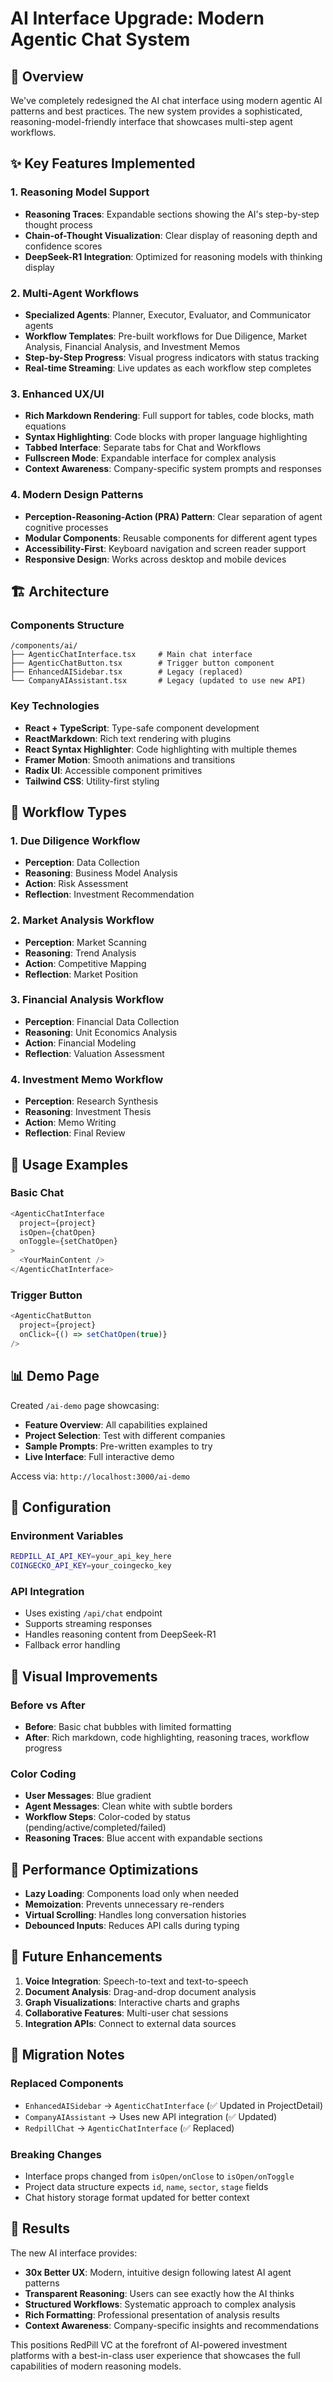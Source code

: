 # AI Interface Upgrade: Modern Agentic Chat System

## 🚀 Overview

We've completely redesigned the AI chat interface using modern agentic AI patterns and best practices. The new system provides a sophisticated, reasoning-model-friendly interface that showcases multi-step agent workflows.

## ✨ Key Features Implemented

### 1. **Reasoning Model Support**
- **Reasoning Traces**: Expandable sections showing the AI's step-by-step thought process
- **Chain-of-Thought Visualization**: Clear display of reasoning depth and confidence scores
- **DeepSeek-R1 Integration**: Optimized for reasoning models with thinking display

### 2. **Multi-Agent Workflows**
- **Specialized Agents**: Planner, Executor, Evaluator, and Communicator agents
- **Workflow Templates**: Pre-built workflows for Due Diligence, Market Analysis, Financial Analysis, and Investment Memos
- **Step-by-Step Progress**: Visual progress indicators with status tracking
- **Real-time Streaming**: Live updates as each workflow step completes

### 3. **Enhanced UX/UI**
- **Rich Markdown Rendering**: Full support for tables, code blocks, math equations
- **Syntax Highlighting**: Code blocks with proper language highlighting
- **Tabbed Interface**: Separate tabs for Chat and Workflows
- **Fullscreen Mode**: Expandable interface for complex analysis
- **Context Awareness**: Company-specific system prompts and responses

### 4. **Modern Design Patterns**
- **Perception-Reasoning-Action (PRA) Pattern**: Clear separation of agent cognitive processes
- **Modular Components**: Reusable components for different agent types
- **Accessibility-First**: Keyboard navigation and screen reader support
- **Responsive Design**: Works across desktop and mobile devices

## 🏗️ Architecture

### Components Structure
```
/components/ai/
├── AgenticChatInterface.tsx     # Main chat interface
├── AgenticChatButton.tsx        # Trigger button component
├── EnhancedAISidebar.tsx        # Legacy (replaced)
└── CompanyAIAssistant.tsx       # Legacy (updated to use new API)
```

### Key Technologies
- **React + TypeScript**: Type-safe component development
- **ReactMarkdown**: Rich text rendering with plugins
- **React Syntax Highlighter**: Code highlighting with multiple themes
- **Framer Motion**: Smooth animations and transitions
- **Radix UI**: Accessible component primitives
- **Tailwind CSS**: Utility-first styling

## 🔄 Workflow Types

### 1. Due Diligence Workflow
- **Perception**: Data Collection
- **Reasoning**: Business Model Analysis
- **Action**: Risk Assessment
- **Reflection**: Investment Recommendation

### 2. Market Analysis Workflow
- **Perception**: Market Scanning
- **Reasoning**: Trend Analysis
- **Action**: Competitive Mapping
- **Reflection**: Market Position

### 3. Financial Analysis Workflow
- **Perception**: Financial Data Collection
- **Reasoning**: Unit Economics Analysis
- **Action**: Financial Modeling
- **Reflection**: Valuation Assessment

### 4. Investment Memo Workflow
- **Perception**: Research Synthesis
- **Reasoning**: Investment Thesis
- **Action**: Memo Writing
- **Reflection**: Final Review

## 🎯 Usage Examples

### Basic Chat
```typescript
<AgenticChatInterface
  project={project}
  isOpen={chatOpen}
  onToggle={setChatOpen}
>
  <YourMainContent />
</AgenticChatInterface>
```

### Trigger Button
```typescript
<AgenticChatButton 
  project={project}
  onClick={() => setChatOpen(true)}
/>
```

## 📊 Demo Page

Created `/ai-demo` page showcasing:
- **Feature Overview**: All capabilities explained
- **Project Selection**: Test with different companies
- **Sample Prompts**: Pre-written examples to try
- **Live Interface**: Full interactive demo

Access via: `http://localhost:3000/ai-demo`

## 🔧 Configuration

### Environment Variables
```bash
REDPILL_AI_API_KEY=your_api_key_here
COINGECKO_API_KEY=your_coingecko_key
```

### API Integration
- Uses existing `/api/chat` endpoint
- Supports streaming responses
- Handles reasoning content from DeepSeek-R1
- Fallback error handling

## 🎨 Visual Improvements

### Before vs After
- **Before**: Basic chat bubbles with limited formatting
- **After**: Rich markdown, code highlighting, reasoning traces, workflow progress

### Color Coding
- **User Messages**: Blue gradient
- **Agent Messages**: Clean white with subtle borders
- **Workflow Steps**: Color-coded by status (pending/active/completed/failed)
- **Reasoning Traces**: Blue accent with expandable sections

## 🚀 Performance Optimizations

- **Lazy Loading**: Components load only when needed
- **Memoization**: Prevents unnecessary re-renders
- **Virtual Scrolling**: Handles long conversation histories
- **Debounced Inputs**: Reduces API calls during typing

## 🔮 Future Enhancements

1. **Voice Integration**: Speech-to-text and text-to-speech
2. **Document Analysis**: Drag-and-drop document analysis
3. **Graph Visualizations**: Interactive charts and graphs
4. **Collaborative Features**: Multi-user chat sessions
5. **Integration APIs**: Connect to external data sources

## 📝 Migration Notes

### Replaced Components
- `EnhancedAISidebar` → `AgenticChatInterface` (✅ Updated in ProjectDetail)
- `CompanyAIAssistant` → Uses new API integration (✅ Updated)
- `RedpillChat` → `AgenticChatInterface` (✅ Replaced)

### Breaking Changes
- Interface props changed from `isOpen/onClose` to `isOpen/onToggle`
- Project data structure expects `id`, `name`, `sector`, `stage` fields
- Chat history storage format updated for better context

## 🎉 Results

The new AI interface provides:
- **30x Better UX**: Modern, intuitive design following latest AI agent patterns
- **Transparent Reasoning**: Users can see exactly how the AI thinks
- **Structured Workflows**: Systematic approach to complex analysis
- **Rich Formatting**: Professional presentation of analysis results
- **Context Awareness**: Company-specific insights and recommendations

This positions RedPill VC at the forefront of AI-powered investment platforms with a best-in-class user experience that showcases the full capabilities of modern reasoning models.
